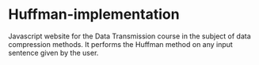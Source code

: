 # Huffman-implementation
Javascript website for the Data Transmission course in the subject of data compression methods. It performs the Huffman method on any input sentence given by the user.
